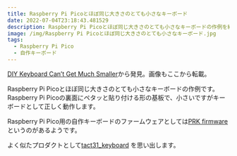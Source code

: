 ```yaml
---
title: Raspberry Pi Picoとほぼ同じ大きさのとても小さなキーボード
date: 2022-07-04T23:18:43.481529
description: Raspberry Pi Picoとほぼ同じ大きさのとても小さなキーボードの作例を紹介します。
image: /img/Raspberry Pi Picoとほぼ同じ大きさのとても小さなキーボード.jpg
tags:
  - Raspberry Pi Pico
  - 自作キーボード
---
```

[DIY Keyboard Can’t Get Much Smaller](https://hackaday.com/2022/06/04/diy-keyboard-cant-get-much-smaller/)から発見。画像もここから転載。

Raspberry Pi Picoとほぼ同じ大きさのとても小さなキーボードの作例です。
Raspberry Pi Picoの裏面にペタッと貼り付ける形の基板で、小さいですがキーボードとして正しく動作します。

Raspberry Pi Pico用の自作キーボードのファームウェアとしては[PRK firmware](https://github.com/picoruby/prk_firmware) というのがあるようです。

よく似たプロダクトとして[tact31_keyboard](https://github.com/matobaa/tact31_keyboard) を思い出します。



